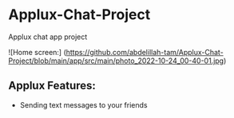 # Applux-Chat-Project
Applux chat app project


![Home screen:] (https://github.com/abdelillah-tam/Applux-Chat-Project/blob/main/app/src/main/photo_2022-10-24_00-40-01.jpg)

## Applux Features:
- Sending text messages to your friends
